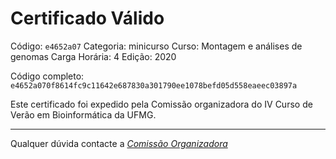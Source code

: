 # Certificado Válido

Código: `e4652a07`
Categoria: minicurso
Curso: Montagem e análises de genomas
Carga Horária: 4
Edição: 2020


Código completo: `e4652a070f8614fc9c11642e687830a301790ee1078befd05d558eaeec03897a`


Este certificado foi expedido pela Comissão organizadora do IV Curso de Verão em Bioinformática da UFMG.

----

Qualquer dúvida contacte a [_Comissão Organizadora_](<mailto:cursobioinfoufmg@gmail.com$subject=[Certificados]>)

